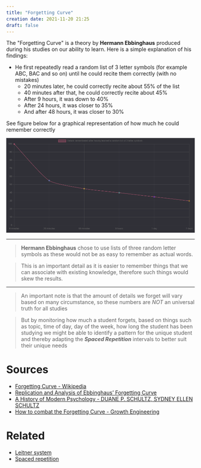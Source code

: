 ```yaml
---
title: "Forgetting Curve"
creation date: 2021-11-20 21:25
draft: false
---
```


The "Forgetting Curve" is a theory by **Hermann Ebbinghaus** produced during his studies on our ability to learn.
Here is a simple explanation of his findings:
- He first repeatedly read a random list of 3 letter symbols (for example ABC, BAC and so on) until he could recite them correctly (with no mistakes)
  - 20 minutes later, he could correctly recite about 55% of the list
  - 40 minutes after that, he could correctly recite about 45%
  - After 9 hours, it was down to 40%
  - After 24 hours, it was closer to 35%
  - And after 48 hours, it was closer to 30%

See figure below for a graphical representation of how much he could remember correctly

![Graph of memory degradration](/content/notes/images/forgetting_curve.png)

---

> **Hermann Ebbinghaus** chose to use lists of three random letter symbols as these would not be as easy to remember as actual words.

> This is an important detail as it is easier to remember things that we can associate with existing knowledge, therefore such things would skew the results.

---

> An important note is that the amount of details we forget will vary based on many circumstance, so these numbers are *NOT* an universal truth for all studies

> But by monitoring how much a student forgets, based on things such as topic, time of day, day of the week, how long the student has been studying
> we might be able to identify a pattern for the unique student and thereby adapting the ***Spaced Repetition*** intervals to better suit their unique needs

# Sources
- [Forgetting Curve - Wikipedia](https://en.wikipedia.org/wiki/Forgetting_curve)
- [Replication and Analysis of Ebbinghaus’ Forgetting Curve](https://journals.plos.org/plosone/article?id=10.1371/journal.pone.0120644)
- [A History of Modern Psychology - DUANE P. SCHULTZ, SYDNEY ELLEN SCHULTZ](https://www.uv.mx/rmipe/files/2017/05/A-history-of-modern-psychology.pdf)
- [How to combat the Forgetting Curve - Growth Engineering](https://youtu.be/D9INoIehPUE)

# Related 
- [Leitner system](notes/Leitner-system.md)
- [Spaced repetition](notes/Spaced-repetition.md)